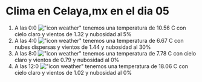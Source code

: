 # Clima en Celaya,mx en el dia 05

1. A las 0:0 !["icon weather"](http://openweathermap.org/img/w/01n.png) tenemos una temperatura de 10.56 C con cielo claro y  vientos de 1.32 y nubosidad al 5%
1. A las 4:0 !["icon weather"](http://openweathermap.org/img/w/03n.png) tenemos una temperatura de 6.67 C con nubes dispersas y  vientos de 1.44 y nubosidad al 30%
1. A las 8:0 !["icon weather"](http://openweathermap.org/img/w/01d.png) tenemos una temperatura de 7.78 C con cielo claro y  vientos de 0.79 y nubosidad al 0%
1. A las 12:0 !["icon weather"](http://openweathermap.org/img/w/01d.png) tenemos una temperatura de 18.06 C con cielo claro y  vientos de 1.02 y nubosidad al 0%
